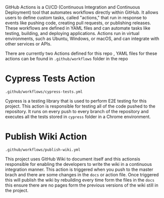 GitHub Actions is a CI/CD (Continuous Integration and Continuous Deployment) tool that automates workflows directly within GitHub. It allows users to define custom tasks, called "actions," that run in response to events like pushing code, creating pull requests, or publishing releases. These workflows are defined in YAML files and can automate tasks like testing, building, and deploying applications. Actions run in virtual environments, such as Ubuntu, Windows, or macOS, and can integrate with other services or APIs.

There are currently two Actions defined for this repo , YAML files for these actions can be found in `.github/workflows` folder in the repo

# Cypress Tests Action 
`.github/workflows/cypress-tests.yml`

Cypress is a testing library that is used to perform E2E testing for this project. This action is responsible for testing all of the code pushed to the repository. It runs on every push to every branch of the repository and executes all the tests stored in `cypress` folder in a Chrome environment.

# Publish Wiki Action
`.github/workflows/publish-wiki.yml`

This project uses GitHub Wiki to document itself and this actionsis responsible for enabling the developers to write the wiki in a continuous integration manner. This action is triggered when you push to the master brach and there are some changes in the `docs` or action file. Once triggered this will publish the wiki by rebuilding every time form the files in the `docs` this ensure there are no pages form the previous versions of the wiki still in the project. 
